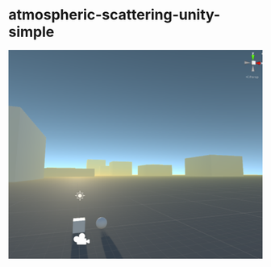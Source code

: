 # atmospheric-scattering-unity-simple


![此处为图片加载失败时显示的文字](https://github.com/fangzhangmnm/atmospheric-scattering-unity-simple/raw/master/QQ截图20181112003633.png)
